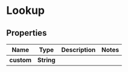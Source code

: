 

# Lookup


## Properties

| Name | Type | Description | Notes |
|------------ | ------------- | ------------- | -------------|
|**custom** | **String** |  |  |



